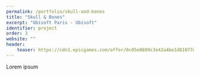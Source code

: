 ```yaml
---
permalink: /portfolio/skull-and-bones
title: "Skull & Bones"
excerpt: "Ubisoft Paris - Ubisoft"
identifier: project
order: 3
website: ""
header:
    teaser: https://cdn1.epicgames.com/offer/0c05e0889c3e42a4be1d81077d6e653a/SAB_Store_Landscape_2560x1440_2560x1440-00b4029199a7a6778fd27dec96f08a28
---
```


Lorem ipsum